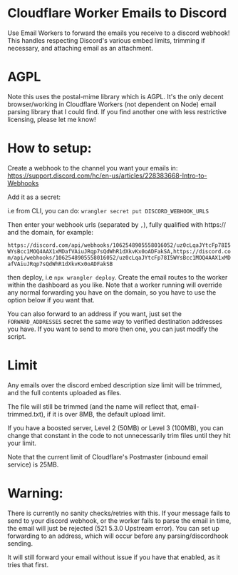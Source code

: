 # Cloudflare Worker Emails to Discord

Use Email Workers to forward the emails you receive to a discord webhook! This handles respecting Discord's various embed limits, trimming if necessary, and attaching email as an attachment.

# AGPL

Note this uses the postal-mime library which is AGPL. It's the only decent browser/working in Cloudflare Workers (not dependent on Node) email parsing library that I could find. If you find another one with less restrictive licensing, please let me know!

# How to setup:

Create a webhook to the channel you want your emails in:
https://support.discord.com/hc/en-us/articles/228383668-Intro-to-Webhooks

Add it as a secret:

i.e from CLI, you can do: `wrangler secret put DISCORD_WEBHOOK_URLS`

Then enter your webhook urls (separated by `,`), fully qualified with https:// and the domain, for example:

`https://discord.com/api/webhooks/1062548905558016052/uz0cLqaJYtcFp78I5WYsBcc1MOQ4AAX1xMDafVAiuJRqp7sQdWhR1dXkvKx0oADFakSA,https://discord.com/api/webhooks/1062548905558016052/uz0cLqaJYtcFp78I5WYsBcc1MOQ4AAX1xMDafVAiuJRqp7sQdWhR1dXkvKx0oADFakSB`

then deploy, i.e `npx wrangler deploy`. Create the email routes to the worker within the dashboard as you like. Note that a worker running will override any normal forwarding you have on the domain, so you have to use the option below if you want that.

You can also forward to an address if you want, just set the `FORWARD_ADDRESSES` secret the same way to verified destination addresses you have. If you want to send to more then one, you can just modify the script.

# Limit

Any emails over the discord embed description size limit will be trimmed, and the full contents uploaded as files.

The file will still be trimmed (and the name will reflect that, email-trimmed.txt), if it is over 8MB, the default upload limit. 

If you have a boosted server, Level 2 (50MB) or Level 3 (100MB), you can change that constant in the code to not unnecessarily trim files until they hit your limit. 

Note that the current limit of Cloudflare's Postmaster (inbound email service) is 25MB.

# Warning:

There is currently no sanity checks/retries with this. If your message fails to send to your discord webhook, or the worker fails to parse the email in time, the email will just be rejected (521 5.3.0 Upstream error). You can set up forwarding to an address, which will occur before any parsing/discordhook sending.

It will still forward your email without issue if you have that enabled, as it tries that first.
